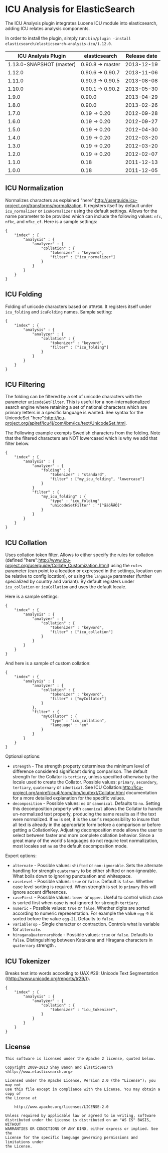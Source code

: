 ICU Analysis for ElasticSearch
==================================

The ICU Analysis plugin integrates Lucene ICU module into elasticsearch, adding ICU relates analysis components.

In order to install the plugin, simply run: `bin/plugin -install elasticsearch/elasticsearch-analysis-icu/1.12.0`.

|   ICU Analysis Plugin    | elasticsearch    | Release date |
|--------------------------|------------------|:------------:|
| 1.13.0-SNAPSHOT (master) | 0.90.8 -> master |  2013-12-19  |
| 1.12.0                   | 0.90.6 -> 0.90.7 |  2013-11-06  |
| 1.11.0                   | 0.90.3 -> 0.90.5 |  2013-08-08  |
| 1.10.0                   | 0.90.1 -> 0.90.2 |  2013-05-30  |
| 1.9.0                    | 0.90.0           |  2013-04-29  |
| 1.8.0                    | 0.90.0           |  2013-02-26  |
| 1.7.0                    | 0.19 -> 0.20     |  2012-09-28  |
| 1.6.0                    | 0.19 -> 0.20     |  2012-09-27  |
| 1.5.0                    | 0.19 -> 0.20     |  2012-04-30  |
| 1.4.0                    | 0.19 -> 0.20     |  2012-03-20  |
| 1.3.0                    | 0.19 -> 0.20     |  2012-03-20  |
| 1.2.0                    | 0.19 -> 0.20     |  2012-02-07  |
| 1.1.0                    | 0.18             |  2011-12-13  |
| 1.0.0                    | 0.18             |  2011-12-05  |


ICU Normalization
-----------------

Normalizes characters as explained "here":http://userguide.icu-project.org/transforms/normalization. It registers itself by default under `icu_normalizer` or `icuNormalizer` using the default settings. Allows for the name parameter to be provided which can include the following values: `nfc`, `nfkc`, and `nfkc_cf`. Here is a sample settings:

    {
        "index" : {
            "analysis" : {
                "analyzer" : {
                    "collation" : {
                        "tokenizer" : "keyword",
                        "filter" : ["icu_normalizer"]
                    }
                }
            }
        }
    }

ICU Folding
-----------

Folding of unicode characters based on `UTR#30`. It registers itself under `icu_folding` and `icuFolding` names. Sample setting:

    {
        "index" : {
            "analysis" : {
                "analyzer" : {
                    "collation" : {
                        "tokenizer" : "keyword",
                        "filter" : ["icu_folding"]
                    }
                }
            }
        }
    }

ICU Filtering
-------------

The folding can be filtered by a set of unicode characters with the parameter `unicodeSetFilter`. This is useful for a non-internationalized search engine where retaining a set of national characters which are primary letters in a specific language is wanted. See syntax for the UnicodeSet "here":http://icu-project.org/apiref/icu4j/com/ibm/icu/text/UnicodeSet.html.

The Following example exempts Swedish characters from the folding. Note that the filtered characters are NOT lowercased which is why we add that filter below.

    {
        "index" : {
            "analysis" : {
                "analyzer" : {
                    "folding" : {
                        "tokenizer" : "standard",
                        "filter" : ["my_icu_folding", "lowercase"]
                    }
                }
                "filter" : {
                    "my_icu_folding" : {
                        "type" : "icu_folding"
                        "unicodeSetFilter" : "[^åäöÅÄÖ]"
                    }
                }
            }
        }
    }

ICU Collation
-------------

Uses collation token filter. Allows to either specify the rules for collation (defined "here":http://www.icu-project.org/userguide/Collate_Customization.html) using the `rules` parameter (can point to a location or expressed in the settings, location can be relative to config location), or using the `language` parameter (further specialized by country and variant). By default registers under `icu_collation` or `icuCollation` and uses the default locale.

Here is a sample settings:

    {
        "index" : {
            "analysis" : {
                "analyzer" : {
                    "collation" : {
                        "tokenizer" : "keyword",
                        "filter" : ["icu_collation"]
                    }
                }
            }
        }
    }

And here is a sample of custom collation:

    {
        "index" : {
            "analysis" : {
                "analyzer" : {
                    "collation" : {
                        "tokenizer" : "keyword",
                        "filter" : ["myCollator"]
                    }
                },
                "filter" : {
                    "myCollator" : {
                        "type" : "icu_collation",
                        "language" : "en"
                    }
                }
            }
        }
    }

Optional options:
* `strength` - The strength property determines the minimum level of difference considered significant during comparison.
 The default strength for the Collator is `tertiary`, unless specified otherwise by the locale used to create the Collator.
 Possible values: `primary`, `secondary`, `tertiary`, `quaternary` or `identical`.
 See ICU Collation:http://icu-project.org/apiref/icu4j/com/ibm/icu/text/Collator.html documentation for a more detailed
 explanation for the specific values.
* `decomposition` - Possible values: `no` or `canonical`. Defaults to `no`. Setting this decomposition property with
`canonical` allows the Collator to handle un-normalized text properly, producing the same results as if the text were
normalized. If `no` is set, it is the user's responsibility to insure that all text is already in the appropriate form
before a comparison or before getting a CollationKey. Adjusting decomposition mode allows the user to select between
faster and more complete collation behavior. Since a great many of the world's languages do not require text
normalization, most locales set `no` as the default decomposition mode.

Expert options:
* `alternate` - Possible values: `shifted` or `non-ignorable`. Sets the alternate handling for strength `quaternary`
 to be either shifted or non-ignorable. What boils down to ignoring punctuation and whitespace.
* `caseLevel` - Possible values: `true` or `false`. Default is `false`. Whether case level sorting is required. When
 strength is set to `primary` this will ignore accent differences.
* `caseFirst` - Possible values: `lower` or `upper`. Useful to control which case is sorted first when case is not ignored
 for strength `tertiary`.
* `numeric` - Possible values: `true` or `false`. Whether digits are sorted according to numeric representation. For
 example the value `egg-9` is sorted before the value `egg-21`. Defaults to `false`.
* `variableTop` - Single character or contraction. Controls what is variable for `alternate`.
* `hiraganaQuaternaryMode` - Possible values: `true` or `false`. Defaults to `false`. Distinguishing between Katakana
 and Hiragana characters in `quaternary` strength .

ICU Tokenizer
-------------

Breaks text into words according to UAX #29: Unicode Text Segmentation ((http://www.unicode.org/reports/tr29/)).

    {
        "index" : {
            "analysis" : {
                "analyzer" : {
                    "collation" : {
                        "tokenizer" : "icu_tokenizer",
                    }
                }
            }
        }
    }


License
-------

    This software is licensed under the Apache 2 license, quoted below.

    Copyright 2009-2013 Shay Banon and ElasticSearch <http://www.elasticsearch.org>

    Licensed under the Apache License, Version 2.0 (the "License"); you may not
    use this file except in compliance with the License. You may obtain a copy of
    the License at

        http://www.apache.org/licenses/LICENSE-2.0

    Unless required by applicable law or agreed to in writing, software
    distributed under the License is distributed on an "AS IS" BASIS, WITHOUT
    WARRANTIES OR CONDITIONS OF ANY KIND, either express or implied. See the
    License for the specific language governing permissions and limitations under
    the License.
